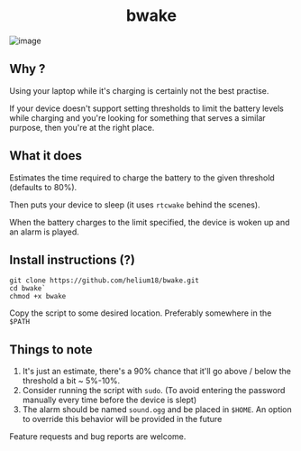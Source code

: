 <h1 align="center">bwake</h1>

![image](https://user-images.githubusercontent.com/86223025/164252138-fa2b0c67-a185-4961-abec-7a428497b2f9.png)

## Why ?
Using your laptop while it's charging is certainly not the best practise.

If your device doesn't support setting thresholds to limit the battery levels while charging and you're looking for something that serves a similar purpose, then you're at the right place.

## What it does
Estimates the time required to charge the battery to the given threshold (defaults to 80%). 

Then puts your device to sleep (it uses `rtcwake` behind the scenes). 

When the battery charges to the limit specified, the device is woken up and an alarm is played.

## Install instructions (?)
```
git clone https://github.com/helium18/bwake.git
cd bwake`
chmod +x bwake
```

Copy the script to some desired location. Preferably somewhere in the `$PATH`

## Things to note
1. It's just an estimate, there's a 90% chance that it'll go above / below the threshold a bit ~ 5%-10%.
2. Consider running the script with `sudo`. (To avoid entering the password manually every time before the device is slept)
3. The alarm should be named `sound.ogg` and be placed in `$HOME`. An option to override this behavior will be provided in the future 

Feature requests and bug reports are welcome. 
